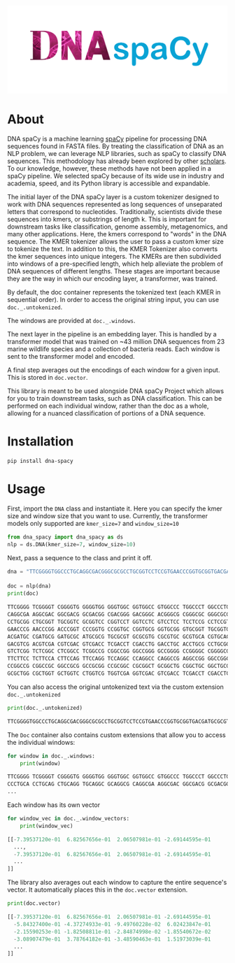 ![dna spacy logo](https://github.com/sidatasciencelab/dna-spacy/raw/main/images/dna-spacy-logo.png)

# About

DNA spaCy is a machine learning [spaCy](www.spacy.io) pipeline for processing DNA sequences found in FASTA files. By treating the classification of DNA as an NLP problem, we can leverage NLP libraries, such as spaCy to classify DNA sequences. This methodology has already been explored by other [scholars](https://academic.oup.com/bioinformatics/article/37/15/2112/6128680). To our knowledge, however, these methods have not been applied in a spaCy pipeline. We selected spaCy because of its wide use in industry and academia, speed, and its Python library is accessible and expandable.

The initial layer of the DNA spaCy layer is a custom tokenizer designed to work with DNA sequences represented as long sequences of unseparated letters that correspond to nucleotides. Traditionally, scientists divide these sequences into kmers, or substrings of length k. This is important for downstream tasks like classification, genome assembly, metagenomics, and many other applications. Here, the kmers correspond to "words" in the DNA sequence. The KMER tokenizer allows the user to pass a custom kmer size to tokenize the text. In addition to this, the KMER Tokenizer also converts the kmer sequences into unique integers. The KMERs are then subdivided into windows of a pre-specified length, which help alleviate the problem of DNA sequences of different lengths. These stages are important because they are the way in which our encoding layer, a transformer, was trained.

By default, the doc container represents the tokenized text (each KMER in sequential order). In order to access the original string input, you can use `doc._.untokenized`.

The windows are provided at `doc._.windows`.

The next layer in the pipeline is an embedding layer. This is handled by a transformer model that was trained on ~43 million DNA sequences from 23 marine wildlife species and a collection of bacteria reads. Each window is sent to the transformer model and encoded.

A final step averages out the encodings of each window for a given input. This is stored in `doc.vector`.

This library is meant to be used alongside DNA spaCy Project which allows for you to train downstream tasks, such as DNA classification. This can be performed on each individual window, rather than the doc as a whole, allowing for a nuanced classification of portions of a DNA sequence.

# Installation

```bash
pip install dna-spacy
```

# Usage

First, import the `DNA` class and instantiate it. Here you can specify the kmer size and window size that you want to use. Currently, the transformer models only supported are `kmer_size=7` and `window_size=10`

```python
from dna_spacy import dna_spacy as ds
nlp = ds.DNA(kmer_size=7, window_size=10)
```

Next, pass a sequence to the class and print it off.

```python
dna = "TTCGGGGTGGCCCTGCAGGCGACGGGCGCGCCTGCGGTCCTCCGTGAACCCGGTGCGGTGACGATGCGCGTGCACGACGTCGACCTGCGGGTCTCGGCCGGGGCGTTCTTCCAGGCCGGCCCGGCCGCGGCTGCGGCGCTGGTCGACCTC"

doc = nlp(dna)
print(doc)
```

```python
TTCGGGG TCGGGGT CGGGGTG GGGGTGG GGGTGGC GGTGGCC GTGGCCC TGGCCCT GGCCCTG GCCCTGC CCCTGCA CCTGCAG CTGCAGG TGCAGGC GCAGGCG
CAGGCGA AGGCGAC GGCGACG GCGACGG CGACGGG GACGGGC ACGGGCG CGGGCGC GGGCGCG GGCGCGC GCGCGCC CGCGCCT GCGCCTG CGCCTGC GCCTGCG 
CCTGCGG CTGCGGT TGCGGTC GCGGTCC CGGTCCT GGTCCTC GTCCTCC TCCTCCG CCTCCGT CTCCGTG TCCGTGA CCGTGAA CGTGAAC GTGAACC TGAACCC 
GAACCCG AACCCGG ACCCGGT CCCGGTG CCGGTGC CGGTGCG GGTGCGG GTGCGGT TGCGGTG GCGGTGA CGGTGAC GGTGACG GTGACGA TGACGAT GACGATG 
ACGATGC CGATGCG GATGCGC ATGCGCG TGCGCGT GCGCGTG CGCGTGC GCGTGCA CGTGCAC GTGCACG TGCACGA GCACGAC CACGACG ACGACGT CGACGTC 
GACGTCG ACGTCGA CGTCGAC GTCGACC TCGACCT CGACCTG GACCTGC ACCTGCG CCTGCGG CTGCGGG TGCGGGT GCGGGTC CGGGTCT GGGTCTC GGTCTCG 
GTCTCGG TCTCGGC CTCGGCC TCGGCCG CGGCCGG GGCCGGG GCCGGGG CCGGGGC CGGGGCG GGGGCGT GGGCGTT GGCGTTC GCGTTCT CGTTCTT GTTCTTC 
TTCTTCC TCTTCCA CTTCCAG TTCCAGG TCCAGGC CCAGGCC CAGGCCG AGGCCGG GGCCGGC GCCGGCC CCGGCCC CGGCCCG GGCCCGG GCCCGGC CCCGGCC 
CCGGCCG CGGCCGC GGCCGCG GCCGCGG CCGCGGC CGCGGCT GCGGCTG CGGCTGC GGCTGCG GCTGCGG CTGCGGC TGCGGCG GCGGCGC CGGCGCT GGCGCTG 
GCGCTGG CGCTGGT GCTGGTC CTGGTCG TGGTCGA GGTCGAC GTCGACC TCGACCT CGACCTC
```

You can also access the original untokenized text via the custom extension `doc._.untokenized`

```python
print(doc._.untokenized)
```

```python
TTCGGGGTGGCCCTGCAGGCGACGGGCGCGCCTGCGGTCCTCCGTGAACCCGGTGCGGTGACGATGCGCGTGCACGACGTCGACCTGCGGGTCTCGGCCGGGGCGTTCTTCCAGGCCGGCCCGGCCGCGGCTGCGGCGCTGGTCGACCTC
```

The `Doc` container also contains custom extensions that allow you to access the individual windows:

```python
for window in doc._.windows:
    print(window)
```


```python
TTCGGGG TCGGGGT CGGGGTG GGGGTGG GGGTGGC GGTGGCC GTGGCCC TGGCCCT GGCCCTG GCCCTGC
CCCTGCA CCTGCAG CTGCAGG TGCAGGC GCAGGCG CAGGCGA AGGCGAC GGCGACG GCGACGG CGACGGG
...
```

Each window has its own vector

```python
for window_vec in doc._.window_vectors:
    print(window_vec)
```

```python
[[-7.39537120e-01  6.82567656e-01  2.06507981e-01 -2.69144595e-01
  ...,
  -7.39537120e-01  6.82567656e-01  2.06507981e-01 -2.69144595e-01
  ...
]]
```

The library also averages out each window to capture the entire sequence's vector. It automatically places this in the `doc.vector` extension.


```python
print(doc.vector)
```

```python
[[-7.39537120e-01  6.82567656e-01  2.06507981e-01 -2.69144595e-01
  -5.84327400e-01 -4.37274933e-01 -9.49760228e-02  6.02423847e-01
  -2.15590253e-01 -1.82508811e-01 -2.84874998e-02 -1.85540672e-02
  -3.08907479e-01  3.78764182e-01 -3.48590463e-01  1.51973039e-01
  ...
]]
```
